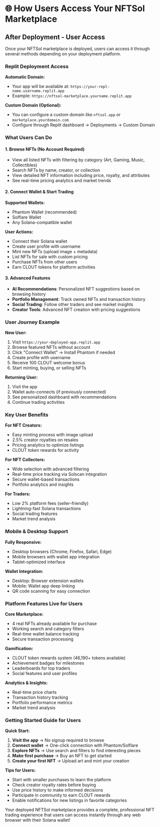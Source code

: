 # 🌐 How Users Access Your NFTSol Marketplace

## After Deployment - User Access

Once your NFTSol marketplace is deployed, users can access it through several methods depending on your deployment platform.

### Replit Deployment Access

**Automatic Domain:**
- Your app will be available at: `https://your-repl-name.username.replit.app`
- Example: `https://nftsol-marketplace.yourname.replit.app`

**Custom Domain (Optional):**
- You can configure a custom domain like `nftsol.app` or `marketplace.yourdomain.com`
- Configure through Replit dashboard → Deployments → Custom Domain

### What Users Can Do

#### 1. Browse NFTs (No Account Required)
- View all listed NFTs with filtering by category (Art, Gaming, Music, Collectibles)
- Search NFTs by name, creator, or collection
- View detailed NFT information including price, royalty, and attributes
- See real-time pricing analytics and market trends

#### 2. Connect Wallet & Start Trading
**Supported Wallets:**
- Phantom Wallet (recommended)
- Solflare Wallet
- Any Solana-compatible wallet

**User Actions:**
- Connect their Solana wallet
- Create user profile with username
- Mint new NFTs (upload image + metadata)
- List NFTs for sale with custom pricing
- Purchase NFTs from other users
- Earn CLOUT tokens for platform activities

#### 3. Advanced Features
- **AI Recommendations**: Personalized NFT suggestions based on browsing history
- **Portfolio Management**: Track owned NFTs and transaction history
- **Social Trading**: Follow other traders and see market insights
- **Creator Tools**: Advanced NFT creation with pricing suggestions

### User Journey Example

**New User:**
1. Visit `https://your-deployed-app.replit.app`
2. Browse featured NFTs without account
3. Click "Connect Wallet" → Install Phantom if needed
4. Create profile with username
5. Receive 100 CLOUT welcome bonus
6. Start minting, buying, or selling NFTs

**Returning User:**
1. Visit the app
2. Wallet auto-connects (if previously connected)
3. See personalized dashboard with recommendations
4. Continue trading activities

### Key User Benefits

**For NFT Creators:**
- Easy minting process with image upload
- 2.5% creator royalties on resales
- Pricing analytics to optimize listings
- CLOUT token rewards for activity

**For NFT Collectors:**
- Wide selection with advanced filtering
- Real-time price tracking via Solscan integration
- Secure wallet-based transactions
- Portfolio analytics and insights

**For Traders:**
- Low 2% platform fees (seller-friendly)
- Lightning-fast Solana transactions
- Social trading features
- Market trend analysis

### Mobile & Desktop Support

**Fully Responsive:**
- Desktop browsers (Chrome, Firefox, Safari, Edge)
- Mobile browsers with wallet app integration
- Tablet-optimized interface

**Wallet Integration:**
- Desktop: Browser extension wallets
- Mobile: Wallet app deep linking
- QR code scanning for easy connection

### Platform Features Live for Users

**Core Marketplace:**
- 4 real NFTs already available for purchase
- Working search and category filters
- Real-time wallet balance tracking
- Secure transaction processing

**Gamification:**
- CLOUT token rewards system (46,190+ tokens available)
- Achievement badges for milestones
- Leaderboards for top traders
- Social features and user profiles

**Analytics & Insights:**
- Real-time price charts
- Transaction history tracking
- Portfolio performance metrics
- Market trend analysis

### Getting Started Guide for Users

**Quick Start:**
1. **Visit the app** → No signup required to browse
2. **Connect wallet** → One-click connection with Phantom/Solflare
3. **Explore NFTs** → Use search and filters to find interesting pieces
4. **Make first purchase** → Buy an NFT to get started
5. **Create your first NFT** → Upload art and mint your creation

**Tips for Users:**
- Start with smaller purchases to learn the platform
- Check creator royalty rates before buying
- Use price history to make informed decisions
- Participate in community to earn CLOUT rewards
- Enable notifications for new listings in favorite categories

Your deployed NFTSol marketplace provides a complete, professional NFT trading experience that users can access instantly through any web browser with their Solana wallet!